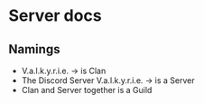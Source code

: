 # Server docs

## Namings

- V.a.l.k.y.r.i.e. -> is Clan
- The Discord Server V.a.l.k.y.r.i.e. -> is a Server
- Clan and Server together is a Guild
